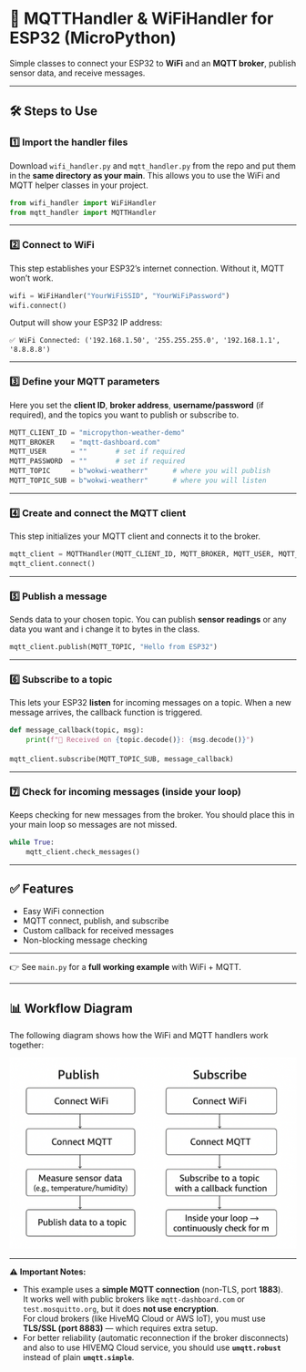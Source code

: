 
# 📡 MQTTHandler & WiFiHandler for ESP32 (MicroPython)

Simple classes to connect your ESP32 to **WiFi** and an **MQTT broker**, publish sensor data, and receive messages.




---

## 🛠 Steps to Use

### 1️⃣ Import the handler files

Download `wifi_handler.py` and `mqtt_handler.py` from the repo and put them in the **same directory as your main**.
This allows you to use the WiFi and MQTT helper classes in your project.

```python
from wifi_handler import WiFiHandler
from mqtt_handler import MQTTHandler
```

---

### 2️⃣ Connect to WiFi

This step establishes your ESP32’s internet connection. Without it, MQTT won’t work.

```python
wifi = WiFiHandler("YourWiFiSSID", "YourWiFiPassword")
wifi.connect()
```

Output will show your ESP32 IP address:

```
✅ WiFi Connected: ('192.168.1.50', '255.255.255.0', '192.168.1.1', '8.8.8.8')
```

---

### 3️⃣ Define your MQTT parameters

Here you set the **client ID**, **broker address**, **username/password** (if required), and the topics you want to publish or subscribe to.

```python
MQTT_CLIENT_ID = "micropython-weather-demo"
MQTT_BROKER    = "mqtt-dashboard.com"
MQTT_USER      = ""       # set if required
MQTT_PASSWORD  = ""       # set if required
MQTT_TOPIC     = b"wokwi-weatherr"      # where you will publish
MQTT_TOPIC_SUB = b"wokwi-weatherr"      # where you will listen
```

---

### 4️⃣ Create and connect the MQTT client

This step initializes your MQTT client and connects it to the broker.

```python
mqtt_client = MQTTHandler(MQTT_CLIENT_ID, MQTT_BROKER, MQTT_USER, MQTT_PASSWORD)
mqtt_client.connect()
```

---

### 5️⃣ Publish a message

Sends data to your chosen topic. You can publish **sensor readings** or any data you want and i change it to bytes in the class.

```python
mqtt_client.publish(MQTT_TOPIC, "Hello from ESP32")
```

---

### 6️⃣ Subscribe to a topic

This lets your ESP32 **listen** for incoming messages on a topic.
When a new message arrives, the callback function is triggered.

```python
def message_callback(topic, msg):
    print(f"📩 Received on {topic.decode()}: {msg.decode()}")

mqtt_client.subscribe(MQTT_TOPIC_SUB, message_callback)
```

---

### 7️⃣ Check for incoming messages (inside your loop)

Keeps checking for new messages from the broker.
You should place this in your main loop so messages are not missed.

```python
while True:
    mqtt_client.check_messages()
```

---

## ✅ Features

* Easy WiFi connection
* MQTT connect, publish, and subscribe
* Custom callback for received messages
* Non-blocking message checking

---

👉 See `main.py` for a **full working example** with WiFi + MQTT.

---

## 📊 Workflow Diagram

The following diagram shows how the WiFi and MQTT handlers work together:

![Workflow Diagram](Diagram/Diagram.png)

---

⚠️ **Important Notes:**
- This example uses a **simple MQTT connection** (non-TLS, port **1883**).  
  It works well with public brokers like `mqtt-dashboard.com` or `test.mosquitto.org`, but it does **not use encryption**.  
  For cloud brokers (like HiveMQ Cloud or AWS IoT), you must use **TLS/SSL (port 8883)**  — which requires extra setup.
- For better reliability (automatic reconnection if the broker disconnects) and also to use HIVEMQ Cloud service, you should use **`umqtt.robust`** instead of plain **`umqtt.simple`**.